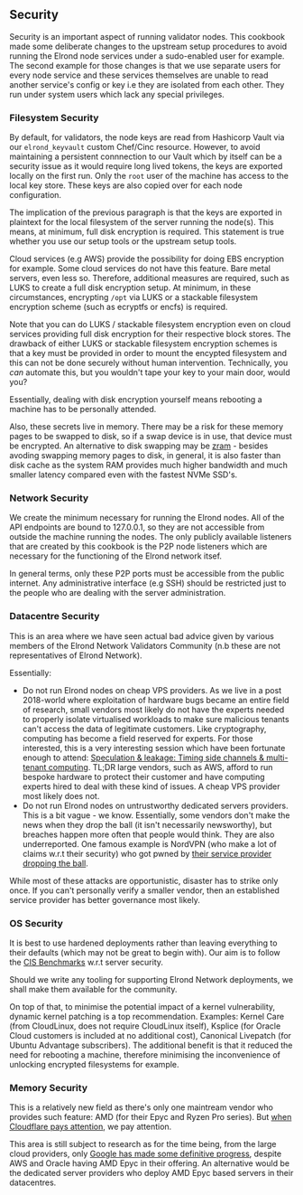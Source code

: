 ## Security

Security is an important aspect of running validator nodes. This cookbook made some deliberate changes to the upstream setup procedures to avoid running the Elrond node services under a sudo-enabled user for example. The second example for those changes is that we use separate users for every node service and these services themselves are unable to read another service's config or key i.e they are isolated from each other. They run under system users which lack any special privileges.

### Filesystem Security

By default, for validators, the node keys are read from Hashicorp Vault via our `elrond_keyvault` custom Chef/Cinc resource. However, to avoid maintaining a persistent connnection to our Vault which by itself can be a security issue as it would require long lived tokens, the keys are exported locally on the first run. Only the `root` user of the machine has access to the local key store. These keys are also copied over for each node configuration.

The implication of the previous paragraph is that the keys are exported in plaintext for the local filesystem of the server running the node(s). This means, at minimum, full disk encryption is required. This statement is true whether you use our setup tools or the upstream setup tools.

Cloud services (e.g AWS) provide the possibility for doing EBS encryption for example. Some cloud services do not have this feature. Bare metal servers, even less so. Therefore, additional measures are required, such as LUKS to create a full disk encryption setup. At minimum, in these circumstances, encrypting `/opt` via LUKS or a stackable filesystem encryption scheme (such as ecryptfs or encfs) is required.

Note that you can do LUKS / stackable filesystem encryption even on cloud services providing full disk encryption for their respective block stores. The drawback of either LUKS or stackable filesystem encryption schemes is that a key must be provided in order to mount the encypted filesystem and this can not be done securely without human intervention. Technically, you _can_ automate this, but you wouldn't tape your key to your main door, would you?

Essentially, dealing with disk encryption yourself means rebooting a machine has to be personally attended.

Also, these secrets live in memory. There may be a risk for these memory pages to be swapped to disk, so if a swap device is in use, that device must be encrypted. An alternative to disk swapping may be [zram](https://en.wikipedia.org/wiki/Zram) - besides avoding swapping memory pages to disk, in general, it is also faster than disk cache as the system RAM provides much higher bandwidth and much smaller latency compared even with the fastest NVMe SSD's.

### Network Security

We create the minimum necessary for running the Elrond nodes. All of the API endpoints are bound to 127.0.0.1, so they are not accessible from outside the machine running the nodes. The only publicly available listeners that are created by this cookbook is the P2P node listeners which are necessary for the functioning of the Elrond network itsef.

In general terms, only these P2P ports must be accessible from the public internet. Any administrative interface (e.g SSH) should be restricted just to the people who are dealing with the server administration.

### Datacentre Security

This is an area where we have seen actual bad advice given by various members of the Elrond Network Validators Community (n.b these are not representatives of Elrond Network).

Essentially:

 * Do not run Elrond nodes on cheap VPS providers. As we live in a post 2018-world where exploitation of hardware bugs became an entire field of research, small vendors most likely do not have the experts needed to properly isolate virtualised workloads to make sure malicious tenants can't access the data of legitimate customers. Like cryptography, computing has become a field reserved for experts. For those interested, this is a very interesting session which have been fortunate enough to attend: [Speculation & leakage: Timing side channels & multi-tenant computing](https://www.youtube.com/watch?v=kQ4H6XO-iao). TL;DR large vendors, such as AWS, afford to run bespoke hardware to protect their customer and have computing experts hired to deal with these kind of issues. A cheap VPS provider most likely does not.
 * Do not run Elrond nodes on untrustworthy dedicated servers providers. This is a bit vague - we know. Essentially, some vendors don't make the news when they drop the ball (it isn't necessarily newsworthy), but breaches happen more often that people would think. They are also underreported. One famous example is NordVPN (who make a lot of claims w.r.t their security) who got pwned by [their service provider dropping the ball](https://www.theverge.com/2019/10/21/20925065/nordvpn-server-breach-vpn-traffic-exposed-encryption).

While most of these attacks are opportunistic, disaster has to strike only once. If you can't personally verify a smaller vendor, then an established service provider has better governance most likely.

### OS Security

It is best to use hardened deployments rather than leaving everything to their defaults (which may not be great to begin with). Our aim is to follow the [CIS Benchmarks](https://learn.cisecurity.org/benchmarks) w.r.t server security.

Should we write any tooling for supporting Elrond Network deployments, we shall make them available for the community.

On top of that, to minimise the potential impact of a kernel vulnerability, dynamic kernel patching is a top recommendation. Examples: Kernel Care (from CloudLinux, does not require CloudLinux itself), Ksplice (for Oracle Cloud customers is included at no additional cost), Canonical Livepatch (for Ubuntu Advantage subscribers). The additional benefit is that it reduced the need for rebooting a machine, therefore minimising the inconvenience of unlocking encrypted filesystems for example.

### Memory Security

This is a relatively new field as there's only one maintream vendor who provides such feature: AMD (for their Epyc and Ryzen Pro series). But [when Cloudflare pays attention](https://blog.cloudflare.com/securing-memory-at-epyc-scale/), we pay attention.

This area is still subject to research as for the time being, from the large cloud providers, only [Google has made some definitive progress](https://www.zdnet.com/article/googles-confidential-vms-may-change-the-public-cloud-market/), despite AWS and Oracle having AMD Epyc in their offering. An alternative would be the dedicated server providers who deploy AMD Epyc based servers in their datacentres.
